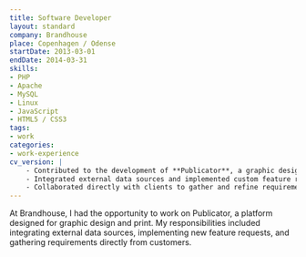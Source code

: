 ```yaml
---
title: Software Developer
layout: standard
company: Brandhouse
place: Copenhagen / Odense
startDate: 2013-03-01
endDate: 2014-03-31
skills:
- PHP
- Apache
- MySQL
- Linux
- JavaScript
- HTML5 / CSS3
tags:
- work
categories:
- work-experience
cv_version: |
    - Contributed to the development of **Publicator**, a graphic design and print platform
    - Integrated external data sources and implemented custom feature requests
    - Collaborated directly with clients to gather and refine requirements
---
```


At Brandhouse, I had the opportunity to work on Publicator, a platform designed for graphic design and print. My responsibilities included integrating external data sources, implementing new feature requests, and gathering requirements directly from customers.

